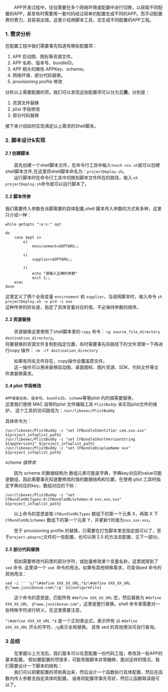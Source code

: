 
&emsp;&emsp;APP开发过程中，往往需要在多个网络环境或配置中进行切换，以获取不同配置的APP，甚至有时需要用一套代码经过简单的配置生成不同的APP。而手动配置费时费力，且容易出错。这里介绍用脚本工具，去生成不同配置的APP工程。

### 1. 需求分析  

在配置工程中我们需要事先知道有哪些配置项：
  
 1. APP 启动图、图标等资源文件。  
 2. APP 名称、版本号、bundleID。  
 3. APP 相关的微信 APPKey、scheme。  
 4. 网络环境、部分代码替换。 
 5. provisioning profile 修改

分析以上需要配置的项，我们可以发现这些配置项可以分为**三类**，分别是：

1. 资源文件替换
2. plist 字段修改
3. 部分代码替换

接下来介绍如何实现满足以上需求的Shell脚本。

### 2. 脚本设计&实现

#### 2.1 创建脚本

&emsp;&emsp;首先创建一个shell脚本文件，在命令行工具中输入`touch xxx.sh`就可以创建shell脚本文件,在这里将shell脚本命名为：`projectDeploy.sh`。  
&emsp;&emsp;运行脚本时在命令行工具中切换到脚本文件所在的路径，输入:`sh projectDeploy.sh`命令就可以运行脚本了。
#### 2.2 脚本传参
我们需要传入参数告诉脚需要的具体配置,shell 脚本传入参数的方式有多种，这里只介绍一种：

```
while getopts ":e:s:" opt

do
    case $opt in
        e)
            environment=$OPTARG;;

        s)
            supplier=$OPTARG;;

        ?)
            echo "请输入正确的参数"
            exit 1;;
    esac
done

```

这里定义了两个全局变量 `environment` 和 `supplier`，当调用脚本时，输入命令 `sh projectDeploy.sh -e prd -s xxx`  
这种传参的好处是，指定了具体变量对应的值，不必保持参数的顺序。

#### 2.3 资源替换

&emsp;&emsp;资源替换这里使用了shell脚本里的 `copy` 命令：
`cp source_file_directory destination_directory`。  
将要替换的资源文件复制到指定位置，有时需要事先将路径下的文件清理一下再进行copy 操作：
`rm -rf destination_directory`

&emsp;&emsp;如果有同名文件存在，copy操作会覆盖原文件。  
&emsp;&emsp;这一操作可以用来替换启动图、桌面图标、图片资源、SDK、代码文件等文件类替换需求。

#### 2.4 plist 字段修改

`APP桌面名称`、`版本号`、`bundleID`、`scheme`等等plist 内的值需要替换，  
这里我们使用 MAC 自带的plist 文件编辑工具 `PlistBuddy` 来实现plist文件的维护，
这个工具的访问路径为：`/usr/libexec/PlistBuddy`

具体命令为：

```
/usr/libexec/PlistBuddy -c "set CFBundleIdentifier com.xxx.xxx" ${project_infoplist_path}  
/usr/libexec/PlistBuddy -c "set CFBundleShortVersionString ${appVersion}" ${project_infoplist_path}
/usr/libexec/PlistBuddy -c "set CFBundleDisplayName xxx" ${project_infoplist_path}
```

*scheme 值修改*

&emsp;&emsp;因为 scheme 的数据结构为 数组元素可能是字典，字典key对应的value可能是数组，因此需要事先知道要修改的值的数据结构和位置，在使用 plist 工具时指定字典对应的key，数组对应的下标：

```
/usr/libexec/PlistBuddy -c "set CFBundleURLTypes:0:CFBundleURLSchemes:0 xxx.xxx.xxx" ${project_infoplist_path}
```

&emsp;&emsp;以上命令的意思是取 `CFBundleURLTypes` 数组下的第一个元素 X，再取 X 下 `CFBundleURLSchemes` 数组下的第一个元素 Y，并更新Y的值为`xxx.xxx.xxx`。  

&emsp;&emsp;至于 provisioning profile 的替换，只需要在打包脚本里去指定就可以了，至于`project.pbxproj`文件的一些配置，也可以用 2.5 的方法去配置，见下一部分。

#### 2.5 部分代码替换

&emsp;&emsp;假如需要修改代码里的部分字符，或批量修改某个变量名称，这里就用到了 `sed` 命令.
这里讲一个 `sed `命令的用法，如果有其他特殊需求，可查询sed 命令的其他用法：

```
sed -i '' 's/^\#define XXX_XX_URL.*$/\#define XXX_XX_URL  @\"www.junziboxue.com\"/g' ${configureFile}
```

&emsp;&emsp;这个命令的意思是，匹配所有 `#define XXX_XX_URL` 宏，然后替换为 `#define XXX_XX_URL  @"www.junziboxue.com"`，这里是整行替换。shell 命令里需要对一些特殊字符进行转义，在这里需要注意。

*`^\#define XXX_XX_URL.*$`* 是一个正则表达式，表示所有 以 `#define XXX_XX_URL` 开头的字符，`/g`表示全局替换。
具体 sed 的其他用法可自行查询。

### 3 总结

&emsp;&emsp;在掌握以上方法后，我们基本可以任意配置一份代码工程，修改其一些APP的基本配置。
假如要配置的项很多，可能导致脚本非常臃肿，面对这样的情况，我们需要设计一下脚本的结构：  
&emsp;&emsp;我们可以把要配置的项剥离出来，然后设计一个函数执行具体配置，然后在函数内传入参数去指定具体的配置。
或者将配置项事先写好，然后让函数取读就可以了。
